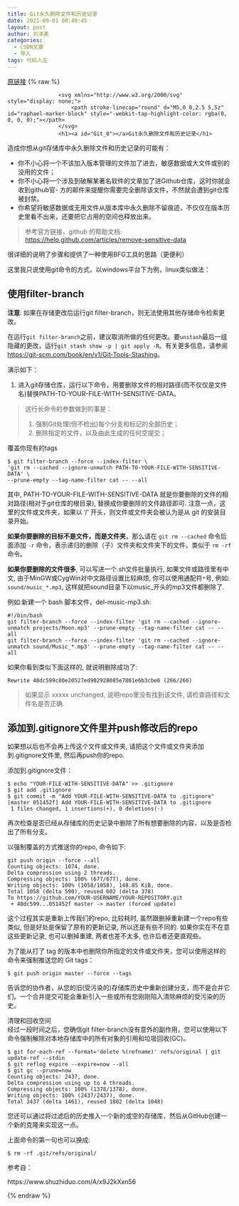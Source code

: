 ```yaml
---
title: Git永久删除文件和历史记录
date: 2021-09-01 08:49:45
layout: post
author: 刘泽美
categories:
  - CSDN文章
  - 导入
tags: 代码人生
---
```


[原链接](https://blog.csdn.net/weixin_41884153/article/details/120031679)
{% raw %}

                    <svg xmlns="http://www.w3.org/2000/svg" style="display: none;">
                        <path stroke-linecap="round" d="M5,0 0,2.5 5,5z" id="raphael-marker-block" style="-webkit-tap-highlight-color: rgba(0, 0, 0, 0);"></path>
                    </svg>
                    <h1><a id="Git_0"></a>Git永久删除文件和历史记录</h1> 
<p>造成你想从git存储库中永久删除文件和历史记录的可能有：</p> 
<ul><li>你不小心将一个不该加入版本管理的文件加了进去，敏感数据或大文件或别的没用的文件；</li><li>你不小心将一个涉及到破解某著名软件的文章加了进Github仓库，这时你就会收到github官- 方的邮件来提醒你需要完全删除该文件，不然就会遭到git仓库被封禁。</li><li>你希望将敏感数据或无用文件从版本库中永久删除不留痕迹，不仅仅在版本历史里看不出来，还要把它占用的空间也释放出来。</li></ul> 
<blockquote> 
 <p>参考官方链接，github 的帮助文档:<br> <a href="https://help.github.com/articles/remove-sensitive-data">https://help.github.com/articles/remove-sensitive-data</a></p> 
</blockquote> 
<p>很详细的说明了步骤和提供了一种使用BFG工具的思路（更便利）</p> 
<p>这里我只说使用git命令的方式，以windows平台下为例，linux类似做法：</p> 
<h2><a id="filterbranch_14"></a>使用filter-branch</h2> 
<p><strong>注意</strong>: 如果在存储更改后运行git filter-branch，则无法使用其他存储命令检索更改。</p> 
<p>在运行<code>git filter-branch</code>之前，建议取消所做的任何更改。要<code>unstash</code>最后一组隐藏的更改，运行<code>git stash show -p | git apply -R</code>。有关更多信息，请参阅<a href="https://git-scm.com/book/en/v1/Git-Tools-Stashing">https://git-scm.com/book/en/v1/Git-Tools-Stashing</a>。</p> 
<p>演示如下：</p> 
<ol><li>进入git存储仓库，运行以下命令，用要删除文件的相对路径(而不仅仅是文件名)替换PATH-TO-YOUR-FILE-WITH-SENSITIVE-DATA。</li></ol> 
<blockquote> 
 <p>这行长命令的参数做到的事是：</p> 
 <ol><li>强制Git处理(但不检出)每个分支和标记的全部历史；</li><li>删除指定的文件，以及由此生成的任何空提交；</li></ol> 
</blockquote> 
<p>覆盖你现有的tags</p> 
<pre><code class="prism language-bash">$ <span class="token function">git</span> filter-branch --force --index-filter <span class="token punctuation">\</span>
<span class="token string">'git rm --cached --ignore-unmatch PATH-TO-YOUR-FILE-WITH-SENSITIVE-DATA'</span> <span class="token punctuation">\</span>
--prune-empty --tag-name-filter <span class="token function">cat</span> -- --all
</code></pre> 
<p>其中, PATH-TO-YOUR-FILE-WITH-SENSITIVE-DATA 就是你要删除的文件的相对路径(相对于git仓库的根目录), 替换成你要删除的文件路径即可. 注意一点，这里的文件或文件夹，如果以 ‘/’ 开头，则文件或文件夹会被认为是从 git 的安装目录开始。</p> 
<p><strong>如果你要删除的目标不是文件，而是文件夹</strong>，那么请在 <code>git rm --cached</code> 命令后面添加 <code>-r</code> 命令，表示递归的删除（子）文件夹和文件夹下的文件，类似于 <code>rm -rf</code> 命令。</p> 
<p><strong>如果你要删除的文件很多</strong>, 可以写进一个.sh文件批量执行, 如果文件或路径里有中文, 由于MinGW或CygWin对中文路径设置比较麻烦, 你可以使用通配符<code>*</code>号, 例如: <code>sound/music_*.mp3</code>, 这样就把sound目录下以music_开头的mp3文件都删除了.</p> 
<p>例如:新建一个 bash 脚本文件，del-music-mp3.sh:</p> 
<pre><code class="prism language-bash"><span class="token shebang important">#!/bin/bash</span>
<span class="token function">git</span> filter-branch --force --index-filter <span class="token string">'git rm --cached --ignore-unmatch projects/Moon.mp3'</span> --prune-empty --tag-name-filter <span class="token function">cat</span> -- --all
<span class="token function">git</span> filter-branch --force --index-filter <span class="token string">'git rm --cached --ignore-unmatch sound/Music_*.mp3'</span> --prune-empty --tag-name-filter <span class="token function">cat</span> -- --all
</code></pre> 
<p>如果你看到类似下面这样的, 就说明删除成功了:</p> 
<pre><code class="prism language-bash">Rewrite 48dc599c80e20527ed902928085e7861e6b3cbe6 <span class="token punctuation">(</span><span class="token number">266</span>/266<span class="token punctuation">)</span>
</code></pre> 
<blockquote> 
 <p>如果显示 xxxxx unchanged, 说明repo里没有找到该文件, 请检查路径和文件名是否正确.</p> 
</blockquote> 
<h2><a id="gitignorepushrepo_52"></a>添加到.gitignore文件里并push修改后的repo</h2> 
<p>如果想以后也不会再上传这个文件或文件夹, 请把这个文件或文件夹添加到.gitignore文件里, 然后再push你的repo.</p> 
<p>添加到.gitignore文件：</p> 
<pre><code class="prism language-shell">$ <span class="token builtin class-name">echo</span> <span class="token string">"YOUR-FILE-WITH-SENSITIVE-DATA"</span> <span class="token operator">&gt;&gt;</span> .gitignore
$ <span class="token function">git</span> <span class="token function">add</span> .gitignore
$ <span class="token function">git</span> commit -m <span class="token string">"Add YOUR-FILE-WITH-SENSITIVE-DATA to .gitignore"</span>
<span class="token punctuation">[</span>master 051452f<span class="token punctuation">]</span> Add YOUR-FILE-WITH-SENSITIVE-DATA to .gitignore
 <span class="token number">1</span> files changed, <span class="token number">1</span> insertions<span class="token punctuation">(</span>+<span class="token punctuation">)</span>, <span class="token number">0</span> deletions<span class="token punctuation">(</span>-<span class="token punctuation">)</span>
</code></pre> 
<p>再次检查是否已经从存储库的历史记录中删除了所有想要删除的内容，以及是否检出了所有分支。</p> 
<p>以强制覆盖的方式推送你的repo, 命令如下:</p> 
<pre><code class="prism language-shell"><span class="token function">git</span> push origin --force --all
Counting objects: <span class="token number">1074</span>, done.
Delta compression using <span class="token number">2</span> threads.
Compressing objects: <span class="token number">100</span>% <span class="token punctuation">(</span><span class="token number">677</span>/677<span class="token punctuation">)</span>, done.
Writing objects: <span class="token number">100</span>% <span class="token punctuation">(</span><span class="token number">1058</span>/1058<span class="token punctuation">)</span>, <span class="token number">148.85</span> KiB, done.
Total <span class="token number">1058</span> <span class="token punctuation">(</span>delta <span class="token number">590</span><span class="token punctuation">)</span>, reused <span class="token number">602</span> <span class="token punctuation">(</span>delta <span class="token number">378</span><span class="token punctuation">)</span>
To https://github.com/YOUR-USERNAME/YOUR-REPOSITORY.git
 + 48dc599<span class="token punctuation">..</span>.051452f master -<span class="token operator">&gt;</span> master <span class="token punctuation">(</span>forced update<span class="token punctuation">)</span>
</code></pre> 
<p>这个过程其实是重新上传我们的repo, 比较耗时, 虽然跟删掉重新建一个repo有些类似, 但是好处是保留了原有的更新记录, 所以还是有些不同的. 如果你实在不在意这些更新记录, 也可以删掉重建, 两者也差不太多, 也许后者还更直观些。</p> 
<p>为了能从打了 tag 的版本中也删除你所指定的文件或文件夹，您可以使用这样的命令来强制推送您的 Git tags：</p> 
<pre><code class="prism language-shell">$ <span class="token function">git</span> push origin master --force --tags
</code></pre> 
<p>告诉您的协作者，从您的旧(受污染的)存储库历史中重新创建分支，而不是合并它们。一个合并提交可能会重新引入一些或所有您刚刚陷入清除麻烦的受污染的历史。</p> 
<p>清理和回收空间<br> 经过一段时间之后，您确信git filter-branch没有意外的副作用，您可以使用以下命令强制解除对本地存储库中的所有对象的引用和垃圾回收(GC)。</p> 
<pre><code class="prism language-shell">$ <span class="token function">git</span> for-each-ref --format<span class="token operator">=</span><span class="token string">'delete %(refname)'</span> refs/original <span class="token operator">|</span> <span class="token function">git</span> update-ref --stdin
$ <span class="token function">git</span> reflog expire --expire<span class="token operator">=</span>now --all
$ <span class="token function">git</span> gc --prune<span class="token operator">=</span>now
Counting objects: <span class="token number">2437</span>, done.
Delta compression using up to <span class="token number">4</span> threads.
Compressing objects: <span class="token number">100</span>% <span class="token punctuation">(</span><span class="token number">1378</span>/1378<span class="token punctuation">)</span>, done.
Writing objects: <span class="token number">100</span>% <span class="token punctuation">(</span><span class="token number">2437</span>/2437<span class="token punctuation">)</span>, done.
Total <span class="token number">2437</span> <span class="token punctuation">(</span>delta <span class="token number">1461</span><span class="token punctuation">)</span>, reused <span class="token number">1802</span> <span class="token punctuation">(</span>delta <span class="token number">1048</span><span class="token punctuation">)</span>
</code></pre> 
<p>您还可以通过将过滤后的历史推入一个新的或空的存储库，然后从GitHub创建一个新的克隆来实现这一点。</p> 
<p>上面命令的第一句也可以换成:</p> 
<pre><code class="prism language-shell">$ <span class="token function">rm</span> -rf .git/refs/original/
</code></pre> 
<p>参考自：</p> 
<p>https://www.shuzhiduo.com/A/x9J2kXxn56</p>
                
{% endraw %}

